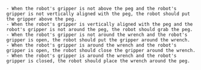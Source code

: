 
    - When the robot's gripper is not above the peg and the robot's gripper is not vertically aligned with the peg, the robot should put the gripper above the peg.
    - When the robot's gripper is vertically aligned with the peg and the robot's gripper is not around the peg, the robot should grab the peg.
    - When the robot's gripper is not around the wrench and the robot's gripper is open, the robot should put the gripper around the wrench.
    - When the robot's gripper is around the wrench and the robot's gripper is open, the robot should close the gripper around the wrench.
    - When the robot's gripper is around the wrench and the robot's gripper is closed, the robot should place the wrench around the peg.